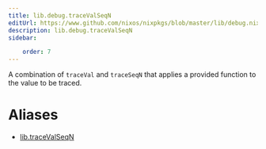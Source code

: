 ```yaml
---
title: lib.debug.traceValSeqN
editUrl: https://www.github.com/nixos/nixpkgs/blob/master/lib/debug.nix#L185C5
description: lib.debug.traceValSeqN
sidebar:

    order: 7
---
```


A combination of `traceVal` and `traceSeqN` that applies a
provided function to the value to be traced.


# Aliases

- [lib.traceValSeqN](/nix-doc-comments/reference/lib/lib-traceValSeqN)


